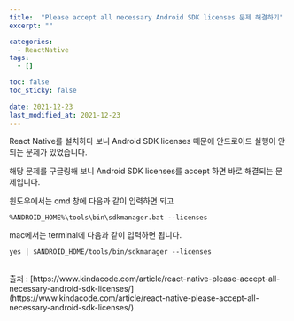 ```yaml
---
title:  "Please accept all necessary Android SDK licenses 문제 해결하기" 
excerpt: ""

categories:
  - ReactNative
tags:
  - []

toc: false
toc_sticky: false
 
date: 2021-12-23
last_modified_at: 2021-12-23
---
```


React Native를 설치하다 보니 Android SDK licenses 때문에 안드로이드 실행이 안 되는 문제가 있었습니다.

해당 문제를 구글링해 보니  Android SDK licenses를 accept 하면 바로 해결되는 문제입니다.

윈도우에서는 cmd 창에 다음과 같이 입력하면 되고

    %ANDROID_HOME%\tools\bin\sdkmanager.bat --licenses

mac에서는 terminal에 다음과 같이 입력하면 됩니다.

    yes | $ANDROID_HOME/tools/bin/sdkmanager --licenses

<br/>
출처 : 
[https://www.kindacode.com/article/react-native-please-accept-all-necessary-android-sdk-licenses/](https://www.kindacode.com/article/react-native-please-accept-all-necessary-android-sdk-licenses/)